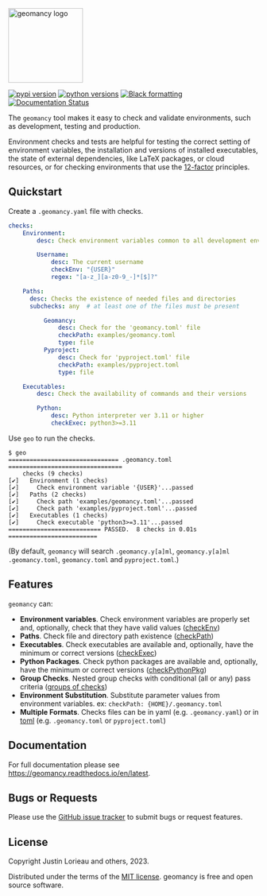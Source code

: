<!-- start logo -->
<img src="https://raw.githubusercontent.com/jlorieau/geomancy/main/docs/_static/geomancy_logo.svg" alt="geomancy logo" height="150px"/>
<!-- end logo -->

<!-- start badges -->
[![pypi version](https://img.shields.io/pypi/v/geomancy.svg)](https://pypi.org/project/geomancy/)
[![python versions](https://img.shields.io/pypi/pyversions/geomancy.svg)](https://pypi.org/project/geomancy/)
[![Black formatting](https://img.shields.io/badge/code%20style-black-000000.svg)](https://github.com/psf/black)
[![Documentation Status](https://readthedocs.org/projects/geomancy/badge/?version=latest)](https://geomancy.readthedocs.io/en/latest/?badge=latest)
<!-- end badges -->
<!-- start intro -->
The ``geomancy`` tool makes it easy to check and validate environments, such
as development, testing and production.

Environment checks and tests are helpful for testing the correct setting
of environment variables, the installation and versions of installed
executables, the state of external dependencies, like LaTeX packages, or cloud
resources, or for checking environments that use the
[12-factor](http://12factor.net/) principles.
<!-- end intro -->

## Quickstart
<!-- start quickstart -->
Create a ``.geomancy.yaml`` file with checks.

```yaml
checks:
    Environment:
        desc: Check environment variables common to all development environments

        Username:
            desc: The current username
            checkEnv: "{USER}"
            regex: "[a-z_][a-z0-9_-]*[$]?"

    Paths:
      desc: Checks the existence of needed files and directories
      subchecks: any  # at least one of the files must be present

          Geomancy:
              desc: Check for the 'geomancy.toml' file
              checkPath: examples/geomancy.toml
              type: file
          Pyproject:
              desc: Check for 'pyproject.toml' file
              checkPath: examples/pyproject.toml
              type: file

    Executables:
        desc: Check the availability of commands and their versions

        Python:
            desc: Python interpreter ver 3.11 or higher
            checkExec: python3>=3.11
```

Use ``geo`` to run the checks.

```shell
$ geo
=============================== .geomancy.toml ================================
    checks (9 checks)
[✔]   Environment (1 checks)
[✔]     Check environment variable '{USER}'...passed
[✔]   Paths (2 checks)
[✔]     Check path 'examples/geomancy.toml'...passed
[✔]     Check path 'examples/pyproject.toml'...passed
[✔]   Executables (1 checks)
[✔]     Check executable 'python3>=3.11'...passed
========================== PASSED.  8 checks in 0.01s =========================
```
(By default, ``geomancy`` will search ``.geomancy.y[a]ml``, ``geomancy.y[a]ml``
``.geomancy.toml``, ``geomancy.toml`` and ``pyproject.toml``.)
<!-- end quickstart -->

## Features
<!-- start features -->
``geomancy`` can:

- __Environment variables__. Check environment variables are properly set and,
  optionally, check that they have valid values
  ([checkEnv](https://geomancy.readthedocs.io/en/latest/usage/index.html#checkenv))
- __Paths__. Check file and directory path existence
  ([checkPath](https://geomancy.readthedocs.io/en/latest/usage/index.html#checkpath))
- __Executables__. Check executables are available and, optionally, have the
  minimum or correct versions
  ([checkExec](https://geomancy.readthedocs.io/en/latest/usage/index.html#checkexec))
- __Python Packages__. Check python packages are available and, optionally,
  have the minimum or correct versions
  ([checkPythonPkg](https://geomancy.readthedocs.io/en/latest/usage/index.html#checkpythonpkg))
- __Group Checks__. Nested group checks with conditional (all or any) pass
  criteria ([groups of checks](https://geomancy.readthedocs.io/en/latest/usage/index.html#check-groups))
- __Environment Substitution__. Substitute parameter values from environment
  variables. ex: ``checkPath: {HOME}/.geomancy.toml``
- __Multiple Formats__. Checks files can be in yaml (e.g. ``.geomancy.yaml``)
  or in [toml](https://toml.io/en/) (e.g. ``.geomancy.toml`` or
  ``pyproject.toml``)
<!-- end features -->

## Documentation

For full documentation please see https://geomancy.readthedocs.io/en/latest.


## Bugs or Requests
Please use the [GitHub issue tracker](https://github.com/jlorieau/geomancy/issues)
to submit bugs or request features.

## License

Copyright Justin Lorieau and others, 2023.

Distributed under the terms of the [MIT license](LICENSE).
geomancy is free and open source software.
